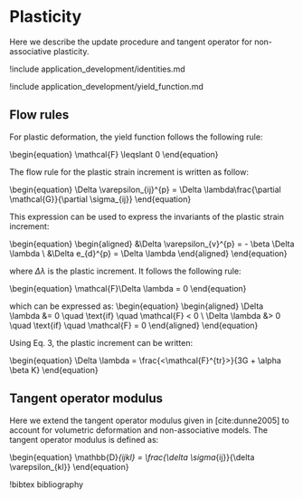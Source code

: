 # Plasticity

Here we describe the update procedure and tangent operator for non-associative plasticity.

!include application_development/identities.md

!include application_development/yield_function.md

## Flow rules

For plastic deformation, the yield function follows the following rule:

\begin{equation}
  \mathcal{F} \leqslant 0
\end{equation}

The flow rule for the plastic strain increment is written as follow:

\begin{equation}
  \Delta \varepsilon_{ij}^{p} = \Delta \lambda\frac{\partial \mathcal{G}}{\partial \sigma_{ij}}
\end{equation}

This expression can be used to express the invariants of the plastic strain increment:

\begin{equation}
  \begin{aligned}
    &\Delta \varepsilon_{v}^{p} = - \beta \Delta \lambda \\
    &\Delta e_{d}^{p} = \Delta \lambda
  \end{aligned}
\end{equation}

where $\Delta \lambda$ is the plastic increment. It follows the following rule:

\begin{equation}
  \mathcal{F}\Delta \lambda = 0
\end{equation}

which can be expressed as:
\begin{equation}
  \begin{aligned}
    \Delta \lambda &= 0 \quad \text{if} \quad \mathcal{F} < 0 \\
    \Delta \lambda &> 0 \quad \text{if} \quad \mathcal{F} = 0
  \end{aligned}
\end{equation}

Using Eq. 3, the plastic increment can be written:

\begin{equation}
  \Delta \lambda = \frac{<\mathcal{F}^{tr}>}{3G + \alpha \beta K}
\end{equation}

## Tangent operator modulus

Here we extend the tangent operator modulus given in [cite:dunne2005] to account for volumetric deformation and non-associative models.
The tangent operator modulus is defined as:

\begin{equation}
  \mathbb{D}_{ijkl} = \frac{\delta \sigma_{ij}}{\delta \varepsilon_{kl}}
\end{equation}

!bibtex bibliography